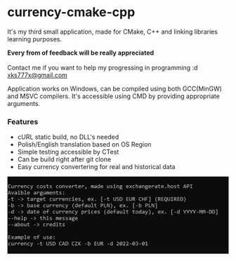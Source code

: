 # currency-cmake-cpp

It's my third small application, made for CMake, C++ and linking libraries learning purposes.</br>

<b>Every from of feedback will be really appreciated</b></br></br>
Contact me if you want to help my progressing in programming :d  xks777x@gmail.com</br>

Application works on Windows, can be compiled using both GCC(MinGW) and MSVC compilers.
It's accessible using CMD by providing appropriate arguments.

### Features
<ul>
  <li> cURL static build, no DLL's needed </li>
  <li> Polish/English translation based on OS Region </li>
  <li> Simple testing accessible by CTest </li>
  <li> Can be build right after git clone </li>
  <li> Easy currency convertering for real and historical data </li>
</ul>

![Image of --help](https://github.com/KrystianSoltys/currency-cmake-cpp/blob/master/currency-cmake-cpp-help-img.png)

